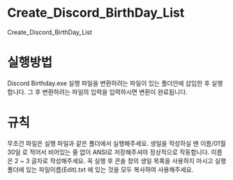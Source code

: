 # Create_Discord_BirthDay_List
 Create_Discord_BirthDay_List

# 실행방법
 Discord Birthday.exe 실행 파일을 변환하려는 파일이 있는 폴더안에 삽입한 후 실행합니다.
 그 후 변환하려는 파일의 입력을 입력하시면 변환이 완료됩니다.
 
# 규칙
 무조건 파일은 실행 파일과 같은 폴더에서 실행해주세요.
 생일을 작성하실 땐 이름/01월 30일 로 적어서 비어있는 줄 없이 ANSI로 저장해주셔야 정상적으로 작동합니다.
 이름은 2 ~ 3 글자로 작성해주세요.
 꼭 실행 후 콘솔 창의 생일 목록을 사용하지 마시고 실행 폴더에 있는 파일이름(Edit).txt 에 있는 것을 모두 복사하여 사용해주세요.